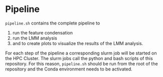 # Pipeline

`pipeline.sh` contains the complete pipeline to
1. run the feature condensation
2. run the LMM analysis
3. and to create plots to visualize the results of the LMM analysis.

For each step of the pipeline a corresponding slurm job will be started on the HPC Cluster.
The slurm jobs call the python and bash scripts of this repository.
For this reason, `pipeline.sh` should be run from the root of the repository and the Conda environment needs to be activated.